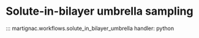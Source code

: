 # Solute-in-bilayer umbrella sampling

::: martignac.workflows.solute_in_bilayer_umbrella
    handler: python
